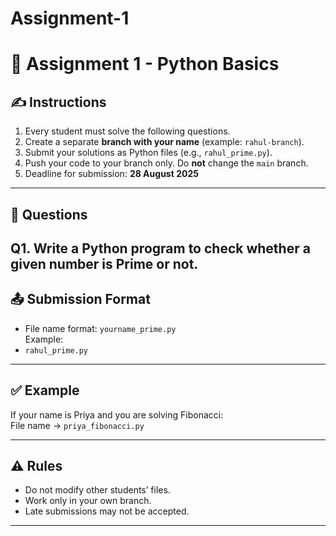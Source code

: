 # Assignment-1
# 📑 Assignment 1 - Python Basics

## ✍️ Instructions
1. Every student must solve the following questions.  
2. Create a separate **branch with your name** (example: `rahul-branch`).  
3. Submit your solutions as Python files (e.g., `rahul_prime.py`).  
4. Push your code to your branch only. Do **not** change the `main` branch.  
5. Deadline for submission: **28 August 2025**

---

## 📝 Questions

**Q1.** Write a Python program to check whether a given number is Prime or not.  
---

## 📤 Submission Format
- File name format: `yourname_prime.py`  
  Example:  
 - `rahul_prime.py`  
 ---

## ✅ Example
If your name is Priya and you are solving Fibonacci:  
File name → `priya_fibonacci.py`  

---

## ⚠️ Rules
- Do not modify other students’ files.  
- Work only in your own branch.  
- Late submissions may not be accepted.  

---
